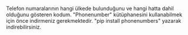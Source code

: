Telefon numaralarının hangi ülkede bulunduğunu ve hangi hatta dahil olduğunu gösteren kodum. "Phonenumber" kütüphanesini kullanabilmek için önce indirmeniz gerekmektedir. "pip install phonenumbers" yazarak indirebilirsiniz.
